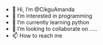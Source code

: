 - 👋 Hi, I’m @CikguAmanda
- 👀 I’m interested in programming
- 🌱 I’m currently learning python
- 💞️ I’m looking to collaborate on .....
- 📫 How to reach me

<!---
CikguAmanda/CikguAmanda is a ✨ special ✨ repository because its `README.md` (this file) appears on your GitHub profile.
You can click the Preview link to take a look at your changes.
--->
